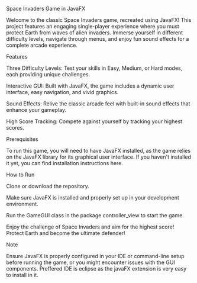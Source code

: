 Space Invaders Game in JavaFX

Welcome to the classic Space Invaders game, recreated using JavaFX! This project features an engaging single-player experience where you must protect Earth from waves of alien invaders. Immerse yourself in different difficulty levels, navigate through menus, and enjoy fun sound effects for a complete arcade experience.

Features

Three Difficulty Levels: Test your skills in Easy, Medium, or Hard modes, each providing unique challenges.

Interactive GUI: Built with JavaFX, the game includes a dynamic user interface, easy navigation, and vivid graphics.

Sound Effects: Relive the classic arcade feel with built-in sound effects that enhance your gameplay.

High Score Tracking: Compete against yourself by tracking your highest scores.

Prerequisites

To run this game, you will need to have JavaFX installed, as the game relies on the JavaFX library for its graphical user interface. If you haven't installed it yet, you can find installation instructions here.

How to Run

Clone or download the repository.

Make sure JavaFX is installed and properly set up in your development environment.

Run the GameGUI class in the package controller_view to start the game.

Enjoy the challenge of Space Invaders and aim for the highest score! Protect Earth and become the ultimate defender!

Note

Ensure JavaFX is properly configured in your IDE or command-line setup before running the game, or you might encounter issues with the GUI components. Preffered IDE is eclipse as the javaFX extension is very easy to install in it.
